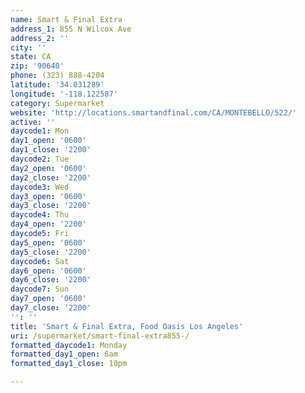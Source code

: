```yaml
---
name: Smart & Final Extra
address_1: 855 N Wilcox Ave
address_2: ''
city: ''
state: CA
zip: '90640'
phone: (323) 888-4204
latitude: '34.031289'
longitude: '-118.122587'
category: Supermarket
website: 'http://locations.smartandfinal.com/CA/MONTEBELLO/522/'
active: ''
daycode1: Mon
day1_open: '0600'
day1_close: '2200'
daycode2: Tue
day2_open: '0600'
day2_close: '2200'
daycode3: Wed
day3_open: '0600'
day3_close: '2200'
daycode4: Thu
day4_open: '2200'
daycode5: Fri
day5_open: '0600'
day5_close: '2200'
daycode6: Sat
day6_open: '0600'
day6_close: '2200'
daycode7: Sun
day7_open: '0600'
day7_close: '2200'
'': ''
title: 'Smart & Final Extra, Food Oasis Los Angeles'
uri: /supermarket/smart-final-extra855-/
formatted_daycode1: Monday
formatted_day1_open: 6am
formatted_day1_close: 10pm

---
```


